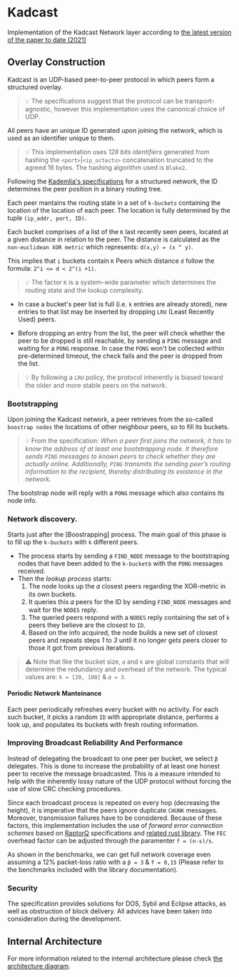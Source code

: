 # Kadcast
Implementation of the Kadcast Network layer according to [the latest version of the paper to date (2021)](https://eprint.iacr.org/2021/996.pdf)

## Overlay Construction
Kadcast is an UDP-based peer-to-peer protocol in which peers form a structured overlay. 

> 💡 The specifications suggest that the protocol can be transport-agnostic, however this implementation uses the canonical choice of UDP.

All peers have an unique ID generated upon joining the network, which is used as an identifier unique to them.

> 💡 This implementation uses _128 bits identifiers_ generated from hashing the `<port>`|`<ip_octects>` concatenation truncated to the agreed 16 bytes. The hashing algorithm used is `Blake2`.

Following the [Kademlia's specifications](https://pdos.csail.mit.edu/~petar/papers/maymounkov-kademlia-lncs.pdf) for a structured network, the ID determines the peer position in a binary routing tree.

Each peer mantains the routing state in a set of `k-buckets` containing the location of the location of each peer. The location is fully determined by the tuple `(ip_addr, port, ID)`.

Each bucket comprises of a list of the `K` last recently seen peers, located at a given distance in relation to the peer. The distance is calculated as the `non-euclidean XOR metric` which represents: `d(x,y) = (x ^ y)`.

This implies that `i` buckets contain `K` Peers which distance `d` follow the formula: `2^i <= d < 2^(i +1)`.

> 💡 The factor `K`  is a system-wide parameter which determines the routing state and the lookup complexity.

- In case a bucket's peer list is full (i.e. `k` entries are already stored), new entries to that list may be inserted by dropping `LRU` (Least Recently Used) peers.

- Before dropping an entry from the list, the peer will check whether the peer to be dropped is still reachable, by sending a `PING` message and waiting for a `PONG` response. In case the `PONG` won't be collected within pre-determined timeout, the check fails and the peer is dropped from the list.

> 💡 By following a `LRU` policy, the protocol inherently is biased toward the older and more stable peers on the network.

###  Bootstrapping
Upon joining the Kadcast network, a peer retrieves from the so-called `boostrap nodes` the locations of other neighbour peers, so to fill its buckets.

> 💡 From the specification: _When a peer first joins the network, it has to know the address of at least one bootstrapping node. It therefore sends `PING` messages to known peers to check whether they are actually online. Additionally, `PING` transmits the sending peer’s routing information to the recipient, thereby distributing its existence in the network._

The bootstrap node will reply with a `PONG` message which also contains its node info.

### Network discovery.
Starts just after the [Boostrapping] process.
The main goal of this phase is to fill up the `k-buckets` with `k` different peers.
- The process starts by sending a `FIND_NODE` message to the bootstraping nodes that have been added to the `k-bucket`s with the `PONG` messages received.
- Then the *lookup process* starts:
	1) The node looks up the 𝛼 closest peers regarding the XOR-metric in its own buckets.
	2) It queries this 𝛼 peers for the ID by sending `FIND_NODE` messages and wait for the `NODES` reply.
	3) The queried peers respond with a `NODES` reply containing the set of `k` peers they believe are the closest to `ID`.
	4) Based on the info acquired, the node builds a new set of closest peers and repeats steps *1* to *3* until it no longer gets peers closer to those it got from previous iterations.

> ⚠️ Note that like the bucket size, `𝛼` and `k` are global constants that will determine the redundancy and overhead of the network. The typical values are: `k = [20, 100]` & `𝛼 = 3`.

#### Periodic Network Manteinance
Each peer periodically refreshes every bucket with no activity. For each such bucket, it picks a random `ID` with appropriate distance, performs a look up, and populates its buckets with fresh routing information.

### Improving Broadcast Reliability And Performance
Instead of delegating the broadcast to one peer per bucket, we select `β` delegates. This is done to increase the probability of at least one honest peer to receive the message broadcasted. This is a measure intended to help with the inherently lossy nature of the UDP protocol without forcing the use of slow CRC checking procedures.

Since each broadcast process is repeated on every hop (decreasing the height), it is imperative that the peers ignore duplicate `CHUNK` messages. Moreover, transmission failures have to be considered. Because of these factors, this implementation includes the use of *forward error connection schemes* based on [RaptorQ](https://tools.ietf.org/pdf/rfc6330.pdf) specifications and [related rust library](https://github.com/cberner/raptorq).
The `FEC` overhead factor can be adjusted through the paramenter `f = (n-s)/s`.

As shown in the benchmarks, we can get full network coverage even assuming a 12% packet-loss ratio with a `β = 3` & `f = 0,15` (Please refer to the benchmarks included with the library documentation).

### Security
The specification provides solutions for DOS, Sybil and Eclipse attacks, as well as obstruction of block delivery. All advices have been taken into consideration during the development.

## Internal Architecture
For more information related to the internal architecture please check [the architecture diagram](ARCHITECTURE.md).
